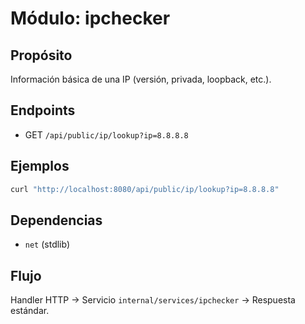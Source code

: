 # Módulo: ipchecker

## Propósito
Información básica de una IP (versión, privada, loopback, etc.).

## Endpoints
- GET `/api/public/ip/lookup?ip=8.8.8.8`

## Ejemplos
```bash
curl "http://localhost:8080/api/public/ip/lookup?ip=8.8.8.8"
```

## Dependencias
- `net` (stdlib)

## Flujo
Handler HTTP -> Servicio `internal/services/ipchecker` -> Respuesta estándar.
